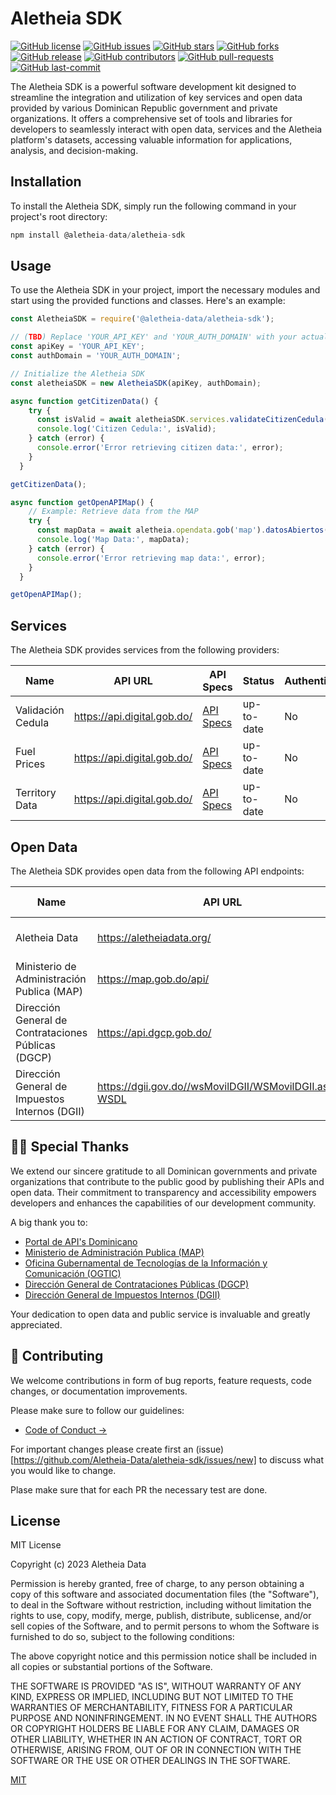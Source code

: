 # Aletheia SDK

[![GitHub license](https://img.shields.io/github/license/Aletheia-Data/aletheia-sdk)](./LICENSE)
[![GitHub issues](https://img.shields.io/github/issues/Aletheia-Data/aletheia-sdk)](./CONTRIBUTING.md)
[![GitHub stars](https://img.shields.io/github/stars/Aletheia-Data/aletheia-sdk)](https://github.com/Aletheia-Data/aletheia-sdk/stargazers)
[![GitHub forks](https://img.shields.io/github/forks/Aletheia-Data/aletheia-sdk)](https://github.com/Aletheia-Data/aletheia-sdk/network)
[![GitHub release](https://img.shields.io/github/release/Aletheia-Data/aletheia-sdk)](https://github.com/Aletheia-Data/aletheia-sdk/releases)
[![GitHub contributors](https://img.shields.io/github/contributors/Aletheia-Data/aletheia-sdk)](https://github.com/Aletheia-Data/aletheia-sdk/graphs/contributors)
[![GitHub pull-requests](https://img.shields.io/github/issues-pr/Aletheia-Data/aletheia-sdk)](https://github.com/Aletheia-Data/aletheia-sdk/pulls)
[![GitHub last-commit](https://img.shields.io/github/last-commit/Aletheia-Data/aletheia-sdk)](https://github.com/Aletheia-Data/aletheia-sdk/commits/main)

The Aletheia SDK is a powerful software development kit designed to streamline the integration and utilization of key services and open data provided by various Dominican Republic government and private organizations. It offers a comprehensive set of tools and libraries for developers to seamlessly interact with open data, services and the Aletheia platform's datasets, accessing valuable information for applications, analysis, and decision-making.

## Installation

To install the Aletheia SDK, simply run the following command in your project's root directory:

```javascript
npm install @aletheia-data/aletheia-sdk
```

## Usage

To use the Aletheia SDK in your project, import the necessary modules and start using the provided functions and classes. Here's an example:

```javascript
const AletheiaSDK = require('@aletheia-data/aletheia-sdk'); 

// (TBD) Replace 'YOUR_API_KEY' and 'YOUR_AUTH_DOMAIN' with your actual API key and authentication domain
const apiKey = 'YOUR_API_KEY';
const authDomain = 'YOUR_AUTH_DOMAIN';

// Initialize the Aletheia SDK
const aletheiaSDK = new AletheiaSDK(apiKey, authDomain);

async function getCitizenData() {
    try {
      const isValid = await aletheiaSDK.services.validateCitizenCedula('40253575910');
      console.log('Citizen Cedula:', isValid);
    } catch (error) {
      console.error('Error retrieving citizen data:', error);
    }
  }

getCitizenData();

async function getOpenAPIMap() {
    // Example: Retrieve data from the MAP
    try {
      const mapData = await aletheia.opendata.gob('map').datosAbiertos('servicios_publicos', 'json');
      console.log('Map Data:', mapData);
    } catch (error) {
      console.error('Error retrieving map data:', error);
    }
  }

getOpenAPIMap();
```

## Services

The Aletheia SDK provides services from the following providers:

| Name                                   | API URL                                    | API Specs                                   | Status       | Authentication       | Provider           |
| -------------------------------------- | ------------------------------------------ | --------------------------------------------| ------------ | ---------------------- | ------------------ |
| Validación Cedula                      | https://api.digital.gob.do/                 | [API Specs](https://developer.digital.gob.do/apis/ff9ce928-e16e-4ea9-9ce9-28e16e1ea96e)   | up-to-date   | No                     | Portal de API's Dominicano                |
| Fuel Prices                            | https://api.digital.gob.do/                 | [API Specs](https://developer.digital.gob.do/apis/fdf3319d-521e-4364-b331-9d521e636442)        | up-to-date   | No                     | Portal de API's Dominicano                |
| Territory Data                         | https://api.digital.gob.do/                 | [API Specs](https://developer.digital.gob.do/apis/34995f58-a45f-4b9e-995f-58a45f2b9e92)     | up-to-date   | No                     | Portal de API's Dominicano                |

## Open Data

The Aletheia SDK provides open data from the following API endpoints:

| Name                                   | API URL                                    | API Specs                                   | Status       | Authentication       |
| -------------------------------------- | ------------------------------------------ | --------------------------------------------| ------------ | ---------------------- |
| Aletheia Data | https://aletheiadata.org/                              | [API Specs](https://admin.aletheiadata.org/documentation/v1.0.0)                | up-to-date     | No      |
| Ministerio de Administración Publica (MAP) | https://map.gob.do/api/                              | [API Specs](https://map.gob.do/api/datos_abiertos)                | up-to-date     | No      |
| Dirección General de Contrataciones Públicas (DGCP) | https://api.dgcp.gob.do/                         | [API Specs](https://api.dgcp.gob.do/)               | up-to-date     | No      |
| Dirección General de Impuestos Internos (DGII) | https://dgii.gov.do//wsMovilDGII/WSMovilDGII.asmx?WSDL                         | [Not Available](#)               | up-to-date     | No      |


## 🙏🏾 Special Thanks

We extend our sincere gratitude to all Dominican governments and private organizations that contribute to the public good by publishing their APIs and open data. Their commitment to transparency and accessibility empowers developers and enhances the capabilities of our development community.

A big thank you to:

- [Portal de API's Dominicano](https://developer.digital.gob.do/apis)
- [Ministerio de Administración Publica (MAP)](https://www.map.gob.do/)
- [Oficina Gubernamental de Tecnologías de la Información y Comunicación (OGTIC)](https://ogtic.gob.do/)
- [Dirección General de Contrataciones Públicas (DGCP)](https://www.dgcp.gob.do/)
- [Dirección General de Impuestos Internos (DGII)](https://dgii.gov.do/)

Your dedication to open data and public service is invaluable and greatly appreciated.


## 💖 Contributing

We welcome contributions in form of bug reports, feature requests, code changes, or documentation improvements.

Please make sure to follow our guidelines:
- [Code of Conduct →](./CODE_OF_CONDUCT.md)

For important changes please create first an (issue)[https://github.com/Aletheia-Data/aletheia-sdk/issues/new] to discuss what you would like to change.

Plase make sure that for each PR the necessary test are done.

## License

MIT License

Copyright (c) 2023 Aletheia Data

Permission is hereby granted, free of charge, to any person obtaining a copy
of this software and associated documentation files (the "Software"), to deal
in the Software without restriction, including without limitation the rights
to use, copy, modify, merge, publish, distribute, sublicense, and/or sell
copies of the Software, and to permit persons to whom the Software is
furnished to do so, subject to the following conditions:

The above copyright notice and this permission notice shall be included in all
copies or substantial portions of the Software.

THE SOFTWARE IS PROVIDED "AS IS", WITHOUT WARRANTY OF ANY KIND, EXPRESS OR
IMPLIED, INCLUDING BUT NOT LIMITED TO THE WARRANTIES OF MERCHANTABILITY,
FITNESS FOR A PARTICULAR PURPOSE AND NONINFRINGEMENT. IN NO EVENT SHALL THE
AUTHORS OR COPYRIGHT HOLDERS BE LIABLE FOR ANY CLAIM, DAMAGES OR OTHER
LIABILITY, WHETHER IN AN ACTION OF CONTRACT, TORT OR OTHERWISE, ARISING FROM,
OUT OF OR IN CONNECTION WITH THE SOFTWARE OR THE USE OR OTHER DEALINGS IN THE
SOFTWARE.

[MIT](https://choosealicense.com/licenses/mit/)
